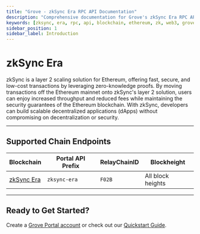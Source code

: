```yaml
---
title: "Grove - zkSync Era RPC API Documentation"
description: "Comprehensive documentation for Grove's zkSync Era RPC API, covering endpoint details and integration strategies for blockchain developers."
keywords: [zksync, era, rpc, api, blockchain, ethereum, zk, web3, grove, pocket, pokt]
sidebar_position: 1
sidebar_label: Introduction
---
```


# zkSync Era

zkSync is a layer 2 scaling solution for Ethereum, offering fast, secure, and low-cost transactions by leveraging zero-knowledge proofs. By moving transactions off the Ethereum mainnet onto zkSync's layer 2 solution, users can enjoy increased throughput and reduced fees while maintaining the security guarantees of the Ethereum blockchain. With zkSync, developers can build scalable decentralized applications (dApps) without compromising on decentralization or security.

---

## Supported Chain Endpoints

| Blockchain                               | Portal API Prefix | RelayChainID | Blockheight         |
| ---------------------------------------- | ----------------- | ------------ | ------------------- |
| [zkSync Era](./endpoints/zksync-era) | `zksync-era` | `F02B` | All block heights |

---

## Ready to Get Started?   

Create a [Grove Portal account](https://portal.grove.city) or check out our [Quickstart Guide](/guides/getting-started/quickstart).
